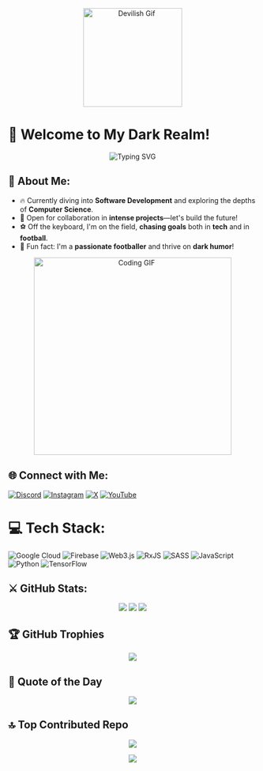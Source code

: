 <div align="center">
  <img src="https://media.giphy.com/media/Q8j4GDTBYkgF8LnHMz/giphy.gif" width="200" alt="Devilish Gif">
</div>

# 🖤 **Welcome to My Dark Realm!**
<p align="center">
  <img src="https://readme-typing-svg.demolab.com?font=Fira+Code&size=24&pause=1000&color=ff0000&center=true&vCenter=true&width=500&lines=I+am+a+Developer+with+an+Edge;Let's+Code+Through+the+Dark;Embrace+the+Code+Madness;Footballer+and+Code+Warrior" alt="Typing SVG">
</p>

## 👹 About Me:
- 🔥 Currently diving into **Software Development** and exploring the depths of **Computer Science**.
- 🤘 Open for collaboration in **intense projects**—let's build the future!
- ⚽ Off the keyboard, I'm on the field, **chasing goals** both in **tech** and in **football**.
- 🖤 Fun fact: I'm a **passionate footballer** and thrive on **dark humor**!

<div align="center">
  <img src="https://media.giphy.com/media/3oEdv1BkU5Wlwb8L3K/giphy.gif" width="400" alt="Coding GIF">
</div>

## 🌐 Connect with Me:
[![Discord](https://img.shields.io/badge/Discord-%237289DA.svg?logo=discord&logoColor=white)](https://discord.gg/https://discord.com/channels/@me)
[![Instagram](https://img.shields.io/badge/Instagram-%23E4405F.svg?logo=Instagram&logoColor=white)](https://instagram.com/_until_the_end_07_)
[![X](https://img.shields.io/badge/X-black.svg?logo=X&logoColor=white)](https://x.com/Mohit8091318455)
[![YouTube](https://img.shields.io/badge/YouTube-%23FF0000.svg?logo=YouTube&logoColor=white)](https://youtube.com/@Mohit_deshmukh-e9z)

# 💻 **Tech Stack**:
![Google Cloud](https://img.shields.io/badge/GoogleCloud-%234285F4.svg?style=for-the-badge&logo=google-cloud&logoColor=white) 
![Firebase](https://img.shields.io/badge/firebase-%23039BE5.svg?style=for-the-badge&logo=firebase) 
![Web3.js](https://img.shields.io/badge/web3.js-F16822?style=for-the-badge&logo=web3.js&logoColor=white)
![RxJS](https://img.shields.io/badge/rxjs-%23B7178C.svg?style=for-the-badge&logo=reactivex&logoColor=white)
![SASS](https://img.shields.io/badge/SASS-hotpink.svg?style=for-the-badge&logo=SASS&logoColor=white)
![JavaScript](https://img.shields.io/badge/javascript-%23323330.svg?style=for-the-badge&logo=javascript&logoColor=%23F7DF1E)
![Python](https://img.shields.io/badge/python-3670A0?style=for-the-badge&logo=python&logoColor=ffdd54)
![TensorFlow](https://img.shields.io/badge/TensorFlow-%23FF6F00.svg?style=for-the-badge&logo=TensorFlow&logoColor=white)

## ⚔️ **GitHub Stats:**
<p align="center">
  <img src="https://github-readme-stats.vercel.app/api?username=mohizzzol&theme=dark&hide_border=true&include_all_commits=true&count_private=true" />
  <img src="https://github-readme-streak-stats.herokuapp.com/?user=mohizzzol&theme=dark&hide_border=true" />
  <img src="https://github-readme-stats.vercel.app/api/top-langs/?username=mohizzzol&theme=dark&hide_border=true&include_all_commits=true&count_private=true&layout=compact" />
</p>

## 🏆 **GitHub Trophies**
<p align="center">
  <img src="https://github-profile-trophy.vercel.app/?username=mohizzzol&theme=onedark&no-frame=false&no-bg=true&margin-w=4"/>
</p>

## 💬 **Quote of the Day**
<p align="center">
  <img src="https://quotes-github-readme.vercel.app/api?type=horizontal&theme=dark"/>
</p>

## 🔝 **Top Contributed Repo**
<p align="center">
  <img src="https://github-contributor-stats.vercel.app/api?username=mohizzzol&limit=5&theme=dark&combine_all_yearly_contributions=true"/>
</p>

<p align="center">
  <img src="https://visitcount.itsvg.in/api?id=mohizzzol&label=Profile%20Views&color=12&icon=2&pretty=true" />
</p>

<!-- Generated with Love ❤️ by Devil's Dark Mode -->
